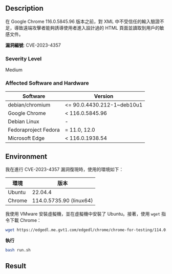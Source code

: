 ## Description
在 Google Chrome 116.0.5845.96 版本之前，對 XML 中不受信任的輸入驗證不足，導致遠端攻擊者能夠誘導使用者進入設計過的 HTML 頁面並讀取到用戶的敏感文件。

**漏洞編號**: CVE-2023-4357

### Severity Level
Medium

### Affected Software and Hardware

| Software            | Version                          |
|---------------------|----------------------------------|
| debian/chromium     | <= 90.0.4430.212-1~deb10u1       |
| Google Chrome       | < 116.0.5845.96                  |
| Debian Linux        | -                                |
| Fedoraproject Fedora| = 11.0, 12.0                     |
| Microsoft Edge      | < 116.0.1938.54                  |

## Environment

我在進行 CVE-2023-4357 漏洞復現時，使用的環境如下：

| 環境       | 版本                             |
|------------|----------------------------------|
| Ubuntu     | 22.04.4                          |
| Chrome     | 114.0.5735.90 (linux64)          |

我使用 VMware 安裝虛擬機，並在虛擬機中安裝了 Ubuntu。接著，使用 `wget` 指令下載 Chrome：

```bash
wget https://edgedl.me.gvt1.com/edgedl/chrome/chrome-for-testing/114.0.5735.90/linux64/chrome-linux64.zip
```
**執行**
```bash
bash run.sh
```
## Result

